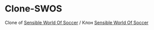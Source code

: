 # Clone-SWOS
Clone of [Sensible World Of Soccer](https://en.wikipedia.org/wiki/Sensible_World_of_Soccer) / Клон [Sensible World Of Soccer](https://ru.wikipedia.org/wiki/Sensible_Soccer)
